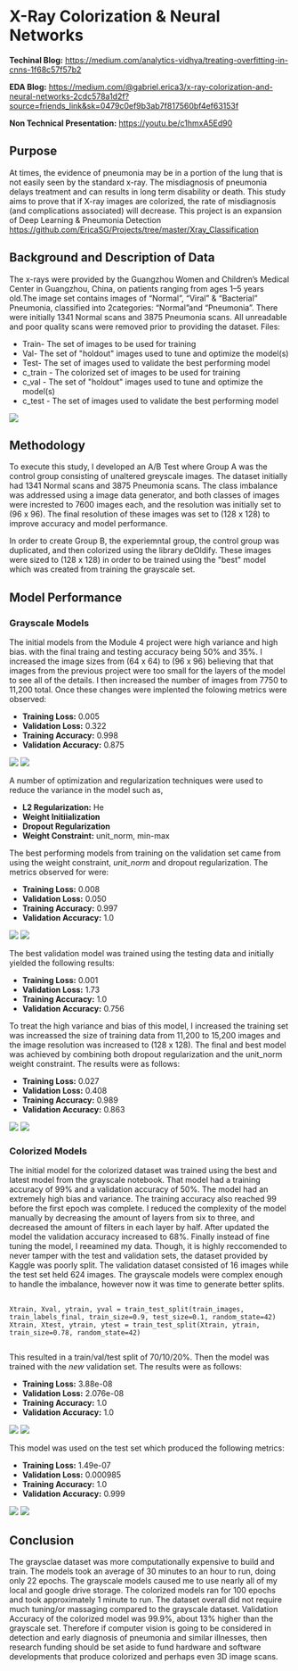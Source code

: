 # X-Ray Colorization & Neural Networks

**Techinal Blog:** https://medium.com/analytics-vidhya/treating-overfitting-in-cnns-1f68c57f57b2

**EDA Blog:** https://medium.com/@gabriel.erica3/x-ray-colorization-and-neural-networks-2cdc578a1d2f?source=friends_link&sk=0479c0ef9b3ab7f817560bf4ef63153f

**Non Technical Presentation:** https://youtu.be/c1hmxA5Ed90

## Purpose
At times, the evidence of pneumonia may be in a portion of the lung that is not easily seen by the standard x-ray. The misdiagnosis of pneumonia delays treatment and can results in long term disability or death. This study aims to prove that if X-ray images are colorized, the rate of misdiagnosis (and complications associated) will decrease. This project is an expansion of Deep Learning & Pneumonia Detection https://github.com/EricaSG/Projects/tree/master/Xray_Classification


## Background and Description of Data
The x-rays were provided by the Guangzhou Women and Children’s Medical Center in Guangzhou, China, on patients ranging from ages 1–5 years old.The image set contains images of “Normal”, “Viral” & “Bacterial” Pneumonia, classified into 2categories: “Normal”and “Pneumonia”. There were initially 1341 Normal scans and 3875 Pneumonia scans. All unreadable and poor 
quality scans were removed prior to providing the dataset. 
Files: 
* Train- The set of images to be used for training
* Val- The set of "holdout" images used to tune and optimize the model(s)
* Test- The set of images used to validate the best performing model
* c_train - The colorized set of images to be used for training
* c_val - The set of "holdout" images used to tune and optimize the model(s)
* c_test - The set of images used to validate the best performing model

<img src='/side_by_side.png'>

## Methodology
To execute this study, I developed an A/B Test where Group A was the control group consisting of unaltered greyscale images. The dataset initially had 1341 Normal scans and 3875 Pneumonia scans. The class imbalance was addressed using a image data generator, and both classes of images were incrested to 7600 images each, and the resolution was initially set to (96 x 96). The final resolution of these images was set to (128 x 128) to improve accuracy and model performance.

In order to create Group B, the experiemntal group,  the control group was duplicated, and then colorized using the library deOldify. These images were sized to (128 x 128) in order to be trained using the "best" model which was created from training the grayscale set.

## Model Performance
### Grayscale Models
The initial models from the Module 4 project were high variance and high bias. with the final traing and testing accuracy being 50% and 35%.  I increased the image sizes from (64 x 64) to (96 x 96) believing that that images from the previous project were too small for the layers of the model to see all of the details. I then increased the number of images from 7750 to 11,200 total. Once these changes were implented the folowing metrics were observed:
* **Training Loss:** 0.005
* **Validation Loss:** 0.322
* **Training Accuracy:** 0.998
* **Validation Accuracy:** 0.875

<img src='/mod1loss.png'>

<img src='/mod1acc.png'>

A number of optimization and regularization techniques were used to reduce the variance in the model such as,
* **L2 Regularization:** He
* **Weight Initiialization**
* **Dropout Regularization**
* **Weight Constraint:** unit_norm, min-max


The best performing models from training on the validation set came from using the weight constraint, *unit_norm* and dropout regularization. The metrics observed for were:
* **Training Loss:** 0.008
* **Validation Loss:** 0.050
* **Training Accuracy:** 0.997
* **Validation Accuracy:** 1.0

<img src='/model5loss.png'>

<img src='/model5acc.png'>

The best validation model was trained using the testing data and initially yielded the following results:
* **Training Loss:** 0.001
* **Validation Loss:** 1.73
* **Training Accuracy:** 1.0
* **Validation Accuracy:** 0.756

To treat the high variance and bias of this model, I increased the training set was increassed the size of 
training data from 11,200 to 15,200 images and the image resolution was increased to (128 x 128). The final
and best model was achieved by combining both dropout regularization and the unit_norm weight constraint. The 
results were as follows:
* **Training Loss:** 0.027
* **Validation Loss:** 0.408
* **Training Accuracy:** 0.989
* **Validation Accuracy:** 0.863

<img src='plotloss_gray.png'>

<img src='plotacc_gray.png'>



### Colorized Models
The initial model for the colorized dataset was trained using the best and latest model from the grayscale notebook. That model had a training accuracy of 99% and a validation accuracy of 50%. The model had an extremely high bias and variance. The training accuracy also reached 99 before the first epoch was complete. I reduced the complexity of the model manually by decreasing the amount of layers from six to three, and decreased the amount of filters in each layer by half. After updated the model the validation accuracy increased to 68%. Finally instead of fine tuning the model, I reeamined my data. Though, it is highly reccomended to never tamper with the test and validation sets, the dataset provided by Kaggle was poorly split. The validation dataset consisted of 16 images while the test set held 624 images. The grayscale models were complex enough to handle the imbalance, however now it was time to generate better splits. 

<pre>
    <code>
Xtrain, Xval, ytrain, yval = train_test_split(train_images, train_labels_final, train_size=0.9, test_size=0.1, random_state=42)
Xtrain, Xtest, ytrain, ytest = train_test_split(Xtrain, ytrain, train_size=0.78, random_state=42)
    </code>
</pre>

This resulted in a train/val/test split of 70/10/20%. Then the model was trained with the *new* validation set. The results were as follows:
* **Training Loss:** 3.88e-08
* **Validation Loss:** 2.076e-08
* **Training Accuracy:** 1.0
* **Validation Accuracy:** 1.0

<img src='valcolor_loss.png'>

<img src='valacc_color.png'>

This model was used on the test set which produced the following metrics:
 * **Training Loss:** 1.49e-07
* **Validation Loss:** 0.000985
* **Training Accuracy:** 1.0
* **Validation Accuracy:** 0.999


<img src='plotloss_color.png'>

<img src='plotacc_color.png'>

## Conclusion
The graysclae dataset was more computationally expensive to build and train. The models took an average of 30 minutes to an hour to run, doing only 22 epochs. The grayscale models caused me to use nearly all of my local and google drive storage. The colorized models ran for 100 epochs and took approximately 1 minute to run. The dataset overall did not require much tuning/or massaging 
compared to the grayscale dataset. Validation Accuracy of the colorized model was 99.9%, about 13% higher than the grayscale set. Therefore if computer vision is going to be considered in detection and early diagnosis of pneumonia and similar illnesses, then research funding should be set aside to fund hardware and software developments that produce colorized and perhaps even 3D image scans.
